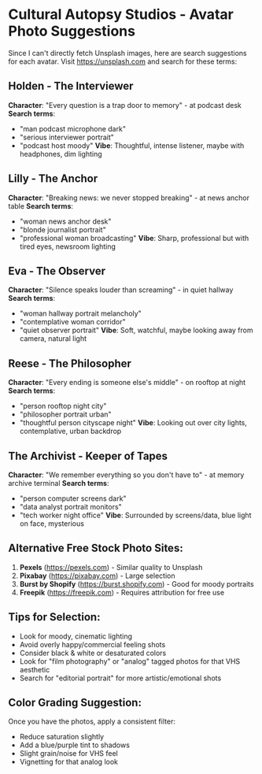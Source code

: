 # Cultural Autopsy Studios - Avatar Photo Suggestions

Since I can't directly fetch Unsplash images, here are search suggestions for each avatar. Visit https://unsplash.com and search for these terms:

## Holden - The Interviewer
**Character**: "Every question is a trap door to memory" - at podcast desk
**Search terms**: 
- "man podcast microphone dark"
- "serious interviewer portrait"
- "podcast host moody"
**Vibe**: Thoughtful, intense listener, maybe with headphones, dim lighting

## Lilly - The Anchor
**Character**: "Breaking news: we never stopped breaking" - at news anchor table
**Search terms**:
- "woman news anchor desk"
- "blonde journalist portrait"
- "professional woman broadcasting"
**Vibe**: Sharp, professional but with tired eyes, newsroom lighting

## Eva - The Observer
**Character**: "Silence speaks louder than screaming" - in quiet hallway
**Search terms**:
- "woman hallway portrait melancholy"
- "contemplative woman corridor"
- "quiet observer portrait"
**Vibe**: Soft, watchful, maybe looking away from camera, natural light

## Reese - The Philosopher
**Character**: "Every ending is someone else's middle" - on rooftop at night
**Search terms**:
- "person rooftop night city"
- "philosopher portrait urban"
- "thoughtful person cityscape night"
**Vibe**: Looking out over city lights, contemplative, urban backdrop

## The Archivist - Keeper of Tapes
**Character**: "We remember everything so you don't have to" - at memory archive terminal
**Search terms**:
- "person computer screens dark"
- "data analyst portrait monitors"
- "tech worker night office"
**Vibe**: Surrounded by screens/data, blue light on face, mysterious

## Alternative Free Stock Photo Sites:
1. **Pexels** (https://pexels.com) - Similar quality to Unsplash
2. **Pixabay** (https://pixabay.com) - Large selection
3. **Burst by Shopify** (https://burst.shopify.com) - Good for moody portraits
4. **Freepik** (https://freepik.com) - Requires attribution for free use

## Tips for Selection:
- Look for moody, cinematic lighting
- Avoid overly happy/commercial feeling shots
- Consider black & white or desaturated colors
- Look for "film photography" or "analog" tagged photos for that VHS aesthetic
- Search for "editorial portrait" for more artistic/emotional shots

## Color Grading Suggestion:
Once you have the photos, apply a consistent filter:
- Reduce saturation slightly
- Add a blue/purple tint to shadows
- Slight grain/noise for VHS feel
- Vignetting for that analog look